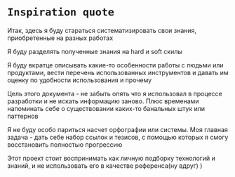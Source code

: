 # `Inspiration quote`

Итак, здесь я буду стараться систематизировать свои знания, приобретенные на разных работах

Я буду разделять полученные знания на hard и soft скилы

Я буду вкратце описывать какие-то особенности работы с людьми или продуктами, вести перечень использованных инструментов и давать им оценку по удобности использования и прочему

Цель этого документа - не забыть опять что я использовал в процессе разработки и не искать информацию заново. Плюс временами напоминать себе о существовании каких-то банальных штук или паттернов
 
Я не буду особо париться насчет орфографии или системы. Моя главная задача - дать себе набор ссылок и тезисов, с помощью которых я смогу восстановить полностью прогрессию 

Этот проект стоит воспринимать как личную подборку технологий и знаний, и не использовать его в качестве референса(ну вдруг) )
